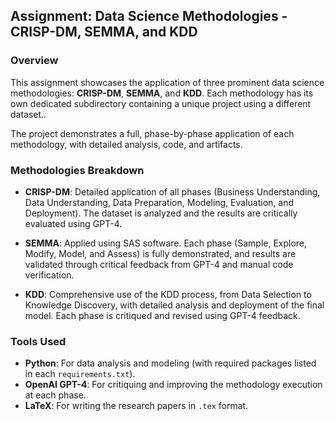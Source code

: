 ## Assignment: Data Science Methodologies - CRISP-DM, SEMMA, and KDD

### Overview

This assignment showcases the application of three prominent data science methodologies: **CRISP-DM**, **SEMMA**, and **KDD**. Each methodology has its own dedicated subdirectory containing a unique project using a different dataset..

The project demonstrates a full, phase-by-phase application of each methodology, with detailed analysis, code, and artifacts.


### Methodologies Breakdown

- **CRISP-DM**: Detailed application of all phases (Business Understanding, Data Understanding, Data Preparation, Modeling, Evaluation, and Deployment). The dataset is analyzed and the results are critically evaluated using GPT-4.
  
- **SEMMA**: Applied using SAS software. Each phase (Sample, Explore, Modify, Model, and Assess) is fully demonstrated, and results are validated through critical feedback from GPT-4 and manual code verification.
  
- **KDD**: Comprehensive use of the KDD process, from Data Selection to Knowledge Discovery, with detailed analysis and deployment of the final model. Each phase is critiqued and revised using GPT-4 feedback.


### Tools Used

- **Python**: For data analysis and modeling (with required packages listed in each `requirements.txt`).
- **OpenAI GPT-4**: For critiquing and improving the methodology execution at each phase.
- **LaTeX**: For writing the research papers in `.tex` format.
